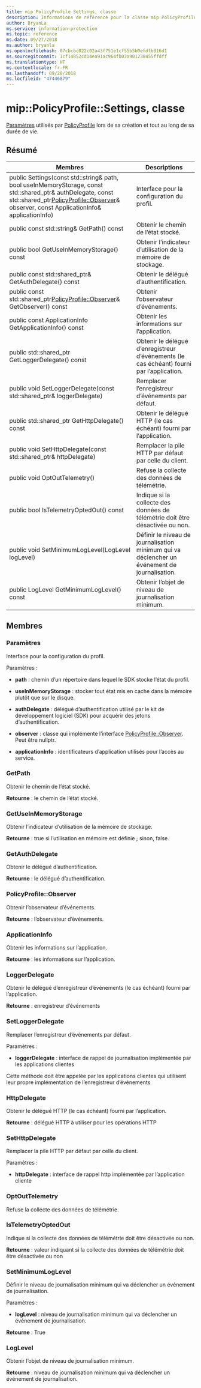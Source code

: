 ```yaml
---
title: mip PolicyProfile Settings, classe
description: Informations de référence pour la classe mip PolicyProfile Settings
author: BryanLa
ms.service: information-protection
ms.topic: reference
ms.date: 09/27/2018
ms.author: bryanla
ms.openlocfilehash: 07cbcbc022c02a43f751e1cf55b5b0efdfb816d1
ms.sourcegitcommit: 1cf14852cd14ea91ac964fb03a901238455ffdff
ms.translationtype: HT
ms.contentlocale: fr-FR
ms.lasthandoff: 09/28/2018
ms.locfileid: "47446879"
---
```

# <a name="class-mippolicyprofilesettings"></a>mip::PolicyProfile::Settings, classe 
[Paramètres](class_mip_policyprofile_settings.md) utilisés par [PolicyProfile](class_mip_policyprofile.md) lors de sa création et tout au long de sa durée de vie.
  
## <a name="summary"></a>Résumé
 Membres                        | Descriptions                                
--------------------------------|---------------------------------------------
public Settings(const std::string& path, bool useInMemoryStorage, const std::shared_ptr<AuthDelegate>& authDelegate, const std::shared_ptr<PolicyProfile::Observer>& observer, const ApplicationInfo& applicationInfo)  |  Interface pour la configuration du profil.
 public const std::string& GetPath() const  |  Obtenir le chemin de l’état stocké.
 public bool GetUseInMemoryStorage() const  |  Obtenir l’indicateur d’utilisation de la mémoire de stockage.
public const std::shared_ptr<AuthDelegate>& GetAuthDelegate() const  |  Obtenir le délégué d’authentification.
public const std::shared_ptr<PolicyProfile::Observer>& GetObserver() const  |  Obtenir l’observateur d’événements.
 public const ApplicationInfo GetApplicationInfo() const  |  Obtenir les informations sur l’application.
public std::shared_ptr<LoggerDelegate> GetLoggerDelegate() const  |  Obtenir le délégué d’enregistreur d’événements (le cas échéant) fourni par l’application.
public void SetLoggerDelegate(const std::shared_ptr<LoggerDelegate>& loggerDelegate)  |  Remplacer l’enregistreur d’événements par défaut.
public std::shared_ptr<HttpDelegate> GetHttpDelegate() const  |  Obtenir le délégué HTTP (le cas échéant) fourni par l’application.
public void SetHttpDelegate(const std::shared_ptr<HttpDelegate>& httpDelegate)  |  Remplacer la pile HTTP par défaut par celle du client.
 public void OptOutTelemetry()  |  Refuse la collecte des données de télémétrie.
 public bool IsTelemetryOptedOut() const  |  Indique si la collecte des données de télémétrie doit être désactivée ou non.
 public void SetMinimumLogLevel(LogLevel logLevel)  |  Définir le niveau de journalisation minimum qui va déclencher un événement de journalisation.
 public LogLevel GetMinimumLogLevel() const  |  Obtenir l’objet de niveau de journalisation minimum.
  
## <a name="members"></a>Membres
  
### <a name="settings"></a>Paramètres
Interface pour la configuration du profil.

Paramètres :  
* **path** : chemin d’un répertoire dans lequel le SDK stocke l’état du profil. 


* **useInMemoryStorage** : stocker tout état mis en cache dans la mémoire plutôt que sur le disque. 


* **authDelegate** : délégué d’authentification utilisé par le kit de développement logiciel (SDK) pour acquérir des jetons d’authentification. 


* **observer** : classe qui implémente l’interface [PolicyProfile::Observer](class_mip_policyprofile_observer.md). Peut être nullptr. 


* **applicationInfo** : identificateurs d’application utilisés pour l’accès au service.


  
### <a name="getpath"></a>GetPath
Obtenir le chemin de l’état stocké.

  
**Retourne** : le chemin de l’état stocké.
  
### <a name="getuseinmemorystorage"></a>GetUseInMemoryStorage
Obtenir l’indicateur d’utilisation de la mémoire de stockage.

  
**Retourne** : true si l’utilisation en mémoire est définie ; sinon, false.
  
### <a name="getauthdelegate"></a>GetAuthDelegate
Obtenir le délégué d’authentification.

  
**Retourne** : le délégué d’authentification.
  
### <a name="policyprofileobserver"></a>PolicyProfile::Observer
Obtenir l’observateur d’événements.

  
**Retourne** : l’observateur d’événements.
  
### <a name="applicationinfo"></a>ApplicationInfo
Obtenir les informations sur l’application.

  
**Retourne** : les informations sur l’application.
  
### <a name="loggerdelegate"></a>LoggerDelegate
Obtenir le délégué d’enregistreur d’événements (le cas échéant) fourni par l’application.

  
**Retourne** : enregistreur d’événements
  
### <a name="setloggerdelegate"></a>SetLoggerDelegate
Remplacer l’enregistreur d’événements par défaut.

Paramètres :  
* **loggerDelegate** : interface de rappel de journalisation implémentée par les applications clientes


Cette méthode doit être appelée par les applications clientes qui utilisent leur propre implémentation de l’enregistreur d’événements
  
### <a name="httpdelegate"></a>HttpDelegate
Obtenir le délégué HTTP (le cas échéant) fourni par l’application.

  
**Retourne** : délégué HTTP à utiliser pour les opérations HTTP
  
### <a name="sethttpdelegate"></a>SetHttpDelegate
Remplacer la pile HTTP par défaut par celle du client.

Paramètres :  
* **httpDelegate** : interface de rappel http implémentée par l’application cliente


  
### <a name="optouttelemetry"></a>OptOutTelemetry
Refuse la collecte des données de télémétrie.
  
### <a name="istelemetryoptedout"></a>IsTelemetryOptedOut
Indique si la collecte des données de télémétrie doit être désactivée ou non.

  
**Retourne** : valeur indiquant si la collecte des données de télémétrie doit être désactivée ou non
  
### <a name="setminimumloglevel"></a>SetMinimumLogLevel
Définir le niveau de journalisation minimum qui va déclencher un événement de journalisation.

Paramètres :  
* **logLevel** : niveau de journalisation minimum qui va déclencher un événement de journalisation. 



  
**Retourne** : True
  
### <a name="loglevel"></a>LogLevel
Obtenir l’objet de niveau de journalisation minimum.

  
**Retourne** : niveau de journalisation minimum qui va déclencher un événement de journalisation.
